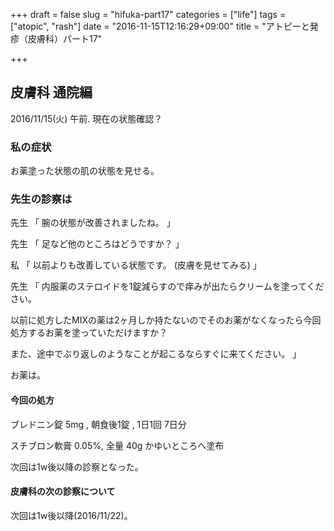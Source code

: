 +++
draft = false
slug = "hifuka-part17"
categories = ["life"]
tags = ["atopic", "rash"]
date = "2016-11-15T12:16:29+09:00"
title = "アトピーと発疹（皮膚科）パート17"

+++

## 皮膚科 通院編

2016/11/15(火) 午前.
現在の状態確認？

<!--more-->

### 私の症状

お薬塗った状態の肌の状態を見せる。

### 先生の診察は
先生
「
腕の状態が改善されましたね。
」

先生
「
足など他のところはどうですか？
」

私
「
以前よりも改善している状態です。
(皮膚を見せてみる)
」

先生
「
内服薬のステロイドを1錠減らすので痒みが出たらクリームを塗ってください。

以前に処方したMIXの薬は2ヶ月しか持たないのでそのお薬がなくなったら今回
処方するお薬を塗っていただけますか？

また、途中でぶり返しのようなことが起こるならすぐに来てください。
」

お薬は。

#### 今回の処方

ブレドニン錠 5mg , 朝食後1錠 , 1日1回 7日分

スチブロン軟膏 0.05%, 全量 40g かゆいところへ塗布

次回は1w後以降の診察となった。

#### 皮膚科の次の診察について

次回は1w後以降(2016/11/22)。
